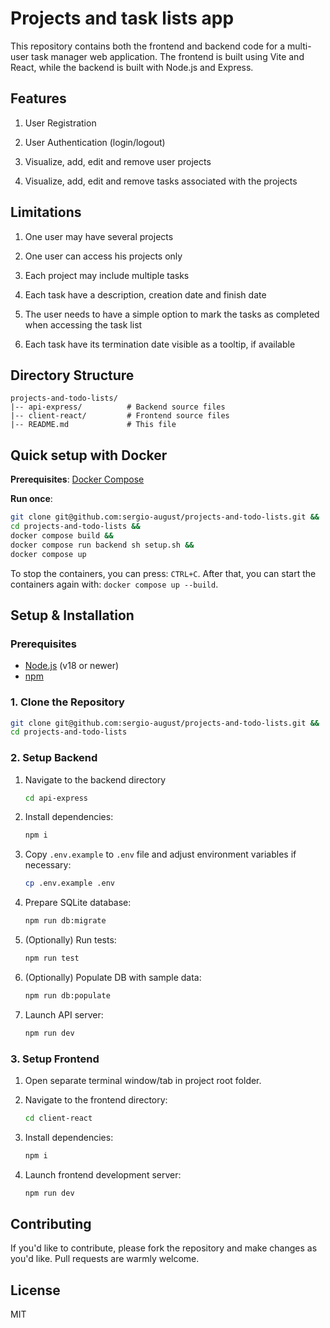 # Projects and task lists app

This repository contains both the frontend and backend code for a multi-user task manager web application. The frontend is built using Vite and React, while the backend is built with Node.js and Express.


## Features

1. User Registration

2. User Authentication (login/logout)

3. Visualize, add, edit and remove user projects

4. Visualize, add, edit and remove tasks associated with the projects


## Limitations

1. One user may have several projects

2. One user can access his projects only

3. Each project may include multiple tasks

4. Each task have a description, creation date and finish date

5. The user needs to have a simple option to mark the tasks as completed when accessing the task list

6. Each task have its termination date visible as a tooltip, if available


## Directory Structure

```
projects-and-todo-lists/
|-- api-express/          # Backend source files
|-- client-react/         # Frontend source files
|-- README.md             # This file
```

## Quick setup with Docker

**Prerequisites**: [Docker Compose](https://docs.docker.com/compose/install/)

**Run once**:

```sh
git clone git@github.com:sergio-august/projects-and-todo-lists.git &&
cd projects-and-todo-lists &&
docker compose build &&
docker compose run backend sh setup.sh &&
docker compose up
```

To stop the containers, you can press: `CTRL+C`. After that, you can start the containers again with: `docker compose up --build`.


## Setup & Installation

### Prerequisites

- [Node.js](https://nodejs.org/) (v18 or newer)
- [npm](https://www.npmjs.com/)

### 1. Clone the Repository

```bash
git clone git@github.com:sergio-august/projects-and-todo-lists.git &&
cd projects-and-todo-lists
```

### 2. Setup Backend

1. Navigate to the backend directory

    ```bash
    cd api-express
    ```

1. Install dependencies:

    ```bash
    npm i
    ```

1. Copy `.env.example` to `.env` file and adjust environment variables if necessary:

    ```bash
    cp .env.example .env
    ```

1. Prepare SQLite database:

    ```bash
    npm run db:migrate
    ```

1. (Optionally) Run tests:

    ```bash
    npm run test
    ```

1. (Optionally) Populate DB with sample data:

    ```bash
    npm run db:populate
    ```

1. Launch API server:

    ```bash
    npm run dev
    ```


### 3. Setup Frontend

1. Open separate terminal window/tab in project root folder.

1. Navigate to the frontend directory:

    ```bash
    cd client-react
    ```

1. Install dependencies:

    ```bash
    npm i
    ```

1. Launch frontend development server:

    ```bash
    npm run dev
    ```

## Contributing

If you'd like to contribute, please fork the repository and make changes as you'd like. Pull requests are warmly welcome.

## License

MIT

